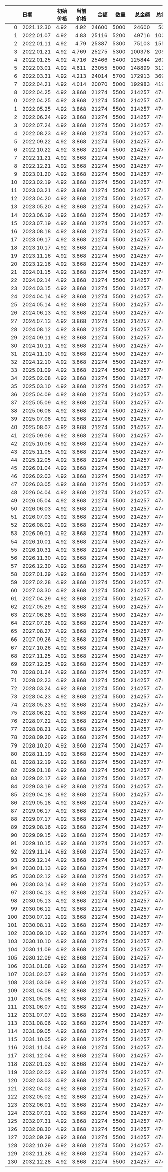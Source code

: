 |     | 日期         |   初始价格 |   当前价格 |    金额 |   数量 |    总金额 |   总持仓 |      总市值 |   盈亏比例 |
|----:|:-----------|-------:|-------:|------:|-----:|-------:|------:|---------:|-------:|
|   0 | 2021.12.30 |   4.92 |  4.92  | 24600 | 5000 |  24600 |  5000 |  24600   |   0    |
|   1 | 2022.01.07 |   4.92 |  4.83  | 25116 | 5200 |  49716 | 10200 |  49266   |  -0.91 |
|   2 | 2022.01.11 |   4.92 |  4.79  | 25387 | 5300 |  75103 | 15500 |  74245   |  -1.14 |
|   3 | 2022.01.21 |   4.92 |  4.769 | 25275 | 5300 | 100378 | 20800 |  99195.2 |  -1.18 |
|   4 | 2022.01.25 |   4.92 |  4.716 | 25466 | 5400 | 125844 | 26200 | 123559   |  -1.82 |
|   5 | 2022.03.01 |   4.92 |  4.611 | 23055 | 5000 | 148899 | 31200 | 143863   |  -3.38 |
|   6 | 2022.03.31 |   4.92 |  4.213 | 24014 | 5700 | 172913 | 36900 | 155460   | -10.09 |
|   7 | 2022.04.21 |   4.92 |  4.014 | 20070 | 5000 | 192983 | 41900 | 168187   | -12.85 |
|   8 | 2022.04.25 |   4.92 |  3.868 | 21274 | 5500 | 214257 | 47400 | 183343   | -14.43 |
|   0 | 2022.04.25 |   4.92 |  3.868 | 21274 | 5500 | 214257 | 47400 | 183343   | -14.43 |
|   1 | 2022.05.25 |   4.92 |  3.868 | 21274 | 5500 | 214257 | 47400 | 183343   | -14.43 |
|   2 | 2022.06.24 |   4.92 |  3.868 | 21274 | 5500 | 214257 | 47400 | 183343   | -14.43 |
|   3 | 2022.07.24 |   4.92 |  3.868 | 21274 | 5500 | 214257 | 47400 | 183343   | -14.43 |
|   4 | 2022.08.23 |   4.92 |  3.868 | 21274 | 5500 | 214257 | 47400 | 183343   | -14.43 |
|   5 | 2022.09.22 |   4.92 |  3.868 | 21274 | 5500 | 214257 | 47400 | 183343   | -14.43 |
|   6 | 2022.10.22 |   4.92 |  3.868 | 21274 | 5500 | 214257 | 47400 | 183343   | -14.43 |
|   7 | 2022.11.21 |   4.92 |  3.868 | 21274 | 5500 | 214257 | 47400 | 183343   | -14.43 |
|   8 | 2022.12.21 |   4.92 |  3.868 | 21274 | 5500 | 214257 | 47400 | 183343   | -14.43 |
|   9 | 2023.01.20 |   4.92 |  3.868 | 21274 | 5500 | 214257 | 47400 | 183343   | -14.43 |
|  10 | 2023.02.19 |   4.92 |  3.868 | 21274 | 5500 | 214257 | 47400 | 183343   | -14.43 |
|  11 | 2023.03.21 |   4.92 |  3.868 | 21274 | 5500 | 214257 | 47400 | 183343   | -14.43 |
|  12 | 2023.04.20 |   4.92 |  3.868 | 21274 | 5500 | 214257 | 47400 | 183343   | -14.43 |
|  13 | 2023.05.20 |   4.92 |  3.868 | 21274 | 5500 | 214257 | 47400 | 183343   | -14.43 |
|  14 | 2023.06.19 |   4.92 |  3.868 | 21274 | 5500 | 214257 | 47400 | 183343   | -14.43 |
|  15 | 2023.07.19 |   4.92 |  3.868 | 21274 | 5500 | 214257 | 47400 | 183343   | -14.43 |
|  16 | 2023.08.18 |   4.92 |  3.868 | 21274 | 5500 | 214257 | 47400 | 183343   | -14.43 |
|  17 | 2023.09.17 |   4.92 |  3.868 | 21274 | 5500 | 214257 | 47400 | 183343   | -14.43 |
|  18 | 2023.10.17 |   4.92 |  3.868 | 21274 | 5500 | 214257 | 47400 | 183343   | -14.43 |
|  19 | 2023.11.16 |   4.92 |  3.868 | 21274 | 5500 | 214257 | 47400 | 183343   | -14.43 |
|  20 | 2023.12.16 |   4.92 |  3.868 | 21274 | 5500 | 214257 | 47400 | 183343   | -14.43 |
|  21 | 2024.01.15 |   4.92 |  3.868 | 21274 | 5500 | 214257 | 47400 | 183343   | -14.43 |
|  22 | 2024.02.14 |   4.92 |  3.868 | 21274 | 5500 | 214257 | 47400 | 183343   | -14.43 |
|  23 | 2024.03.15 |   4.92 |  3.868 | 21274 | 5500 | 214257 | 47400 | 183343   | -14.43 |
|  24 | 2024.04.14 |   4.92 |  3.868 | 21274 | 5500 | 214257 | 47400 | 183343   | -14.43 |
|  25 | 2024.05.14 |   4.92 |  3.868 | 21274 | 5500 | 214257 | 47400 | 183343   | -14.43 |
|  26 | 2024.06.13 |   4.92 |  3.868 | 21274 | 5500 | 214257 | 47400 | 183343   | -14.43 |
|  27 | 2024.07.13 |   4.92 |  3.868 | 21274 | 5500 | 214257 | 47400 | 183343   | -14.43 |
|  28 | 2024.08.12 |   4.92 |  3.868 | 21274 | 5500 | 214257 | 47400 | 183343   | -14.43 |
|  29 | 2024.09.11 |   4.92 |  3.868 | 21274 | 5500 | 214257 | 47400 | 183343   | -14.43 |
|  30 | 2024.10.11 |   4.92 |  3.868 | 21274 | 5500 | 214257 | 47400 | 183343   | -14.43 |
|  31 | 2024.11.10 |   4.92 |  3.868 | 21274 | 5500 | 214257 | 47400 | 183343   | -14.43 |
|  32 | 2024.12.10 |   4.92 |  3.868 | 21274 | 5500 | 214257 | 47400 | 183343   | -14.43 |
|  33 | 2025.01.09 |   4.92 |  3.868 | 21274 | 5500 | 214257 | 47400 | 183343   | -14.43 |
|  34 | 2025.02.08 |   4.92 |  3.868 | 21274 | 5500 | 214257 | 47400 | 183343   | -14.43 |
|  35 | 2025.03.10 |   4.92 |  3.868 | 21274 | 5500 | 214257 | 47400 | 183343   | -14.43 |
|  36 | 2025.04.09 |   4.92 |  3.868 | 21274 | 5500 | 214257 | 47400 | 183343   | -14.43 |
|  37 | 2025.05.09 |   4.92 |  3.868 | 21274 | 5500 | 214257 | 47400 | 183343   | -14.43 |
|  38 | 2025.06.08 |   4.92 |  3.868 | 21274 | 5500 | 214257 | 47400 | 183343   | -14.43 |
|  39 | 2025.07.08 |   4.92 |  3.868 | 21274 | 5500 | 214257 | 47400 | 183343   | -14.43 |
|  40 | 2025.08.07 |   4.92 |  3.868 | 21274 | 5500 | 214257 | 47400 | 183343   | -14.43 |
|  41 | 2025.09.06 |   4.92 |  3.868 | 21274 | 5500 | 214257 | 47400 | 183343   | -14.43 |
|  42 | 2025.10.06 |   4.92 |  3.868 | 21274 | 5500 | 214257 | 47400 | 183343   | -14.43 |
|  43 | 2025.11.05 |   4.92 |  3.868 | 21274 | 5500 | 214257 | 47400 | 183343   | -14.43 |
|  44 | 2025.12.05 |   4.92 |  3.868 | 21274 | 5500 | 214257 | 47400 | 183343   | -14.43 |
|  45 | 2026.01.04 |   4.92 |  3.868 | 21274 | 5500 | 214257 | 47400 | 183343   | -14.43 |
|  46 | 2026.02.03 |   4.92 |  3.868 | 21274 | 5500 | 214257 | 47400 | 183343   | -14.43 |
|  47 | 2026.03.05 |   4.92 |  3.868 | 21274 | 5500 | 214257 | 47400 | 183343   | -14.43 |
|  48 | 2026.04.04 |   4.92 |  3.868 | 21274 | 5500 | 214257 | 47400 | 183343   | -14.43 |
|  49 | 2026.05.04 |   4.92 |  3.868 | 21274 | 5500 | 214257 | 47400 | 183343   | -14.43 |
|  50 | 2026.06.03 |   4.92 |  3.868 | 21274 | 5500 | 214257 | 47400 | 183343   | -14.43 |
|  51 | 2026.07.03 |   4.92 |  3.868 | 21274 | 5500 | 214257 | 47400 | 183343   | -14.43 |
|  52 | 2026.08.02 |   4.92 |  3.868 | 21274 | 5500 | 214257 | 47400 | 183343   | -14.43 |
|  53 | 2026.09.01 |   4.92 |  3.868 | 21274 | 5500 | 214257 | 47400 | 183343   | -14.43 |
|  54 | 2026.10.01 |   4.92 |  3.868 | 21274 | 5500 | 214257 | 47400 | 183343   | -14.43 |
|  55 | 2026.10.31 |   4.92 |  3.868 | 21274 | 5500 | 214257 | 47400 | 183343   | -14.43 |
|  56 | 2026.11.30 |   4.92 |  3.868 | 21274 | 5500 | 214257 | 47400 | 183343   | -14.43 |
|  57 | 2026.12.30 |   4.92 |  3.868 | 21274 | 5500 | 214257 | 47400 | 183343   | -14.43 |
|  58 | 2027.01.29 |   4.92 |  3.868 | 21274 | 5500 | 214257 | 47400 | 183343   | -14.43 |
|  59 | 2027.02.28 |   4.92 |  3.868 | 21274 | 5500 | 214257 | 47400 | 183343   | -14.43 |
|  60 | 2027.03.30 |   4.92 |  3.868 | 21274 | 5500 | 214257 | 47400 | 183343   | -14.43 |
|  61 | 2027.04.29 |   4.92 |  3.868 | 21274 | 5500 | 214257 | 47400 | 183343   | -14.43 |
|  62 | 2027.05.29 |   4.92 |  3.868 | 21274 | 5500 | 214257 | 47400 | 183343   | -14.43 |
|  63 | 2027.06.28 |   4.92 |  3.868 | 21274 | 5500 | 214257 | 47400 | 183343   | -14.43 |
|  64 | 2027.07.28 |   4.92 |  3.868 | 21274 | 5500 | 214257 | 47400 | 183343   | -14.43 |
|  65 | 2027.08.27 |   4.92 |  3.868 | 21274 | 5500 | 214257 | 47400 | 183343   | -14.43 |
|  66 | 2027.09.26 |   4.92 |  3.868 | 21274 | 5500 | 214257 | 47400 | 183343   | -14.43 |
|  67 | 2027.10.26 |   4.92 |  3.868 | 21274 | 5500 | 214257 | 47400 | 183343   | -14.43 |
|  68 | 2027.11.25 |   4.92 |  3.868 | 21274 | 5500 | 214257 | 47400 | 183343   | -14.43 |
|  69 | 2027.12.25 |   4.92 |  3.868 | 21274 | 5500 | 214257 | 47400 | 183343   | -14.43 |
|  70 | 2028.01.24 |   4.92 |  3.868 | 21274 | 5500 | 214257 | 47400 | 183343   | -14.43 |
|  71 | 2028.02.23 |   4.92 |  3.868 | 21274 | 5500 | 214257 | 47400 | 183343   | -14.43 |
|  72 | 2028.03.24 |   4.92 |  3.868 | 21274 | 5500 | 214257 | 47400 | 183343   | -14.43 |
|  73 | 2028.04.23 |   4.92 |  3.868 | 21274 | 5500 | 214257 | 47400 | 183343   | -14.43 |
|  74 | 2028.05.23 |   4.92 |  3.868 | 21274 | 5500 | 214257 | 47400 | 183343   | -14.43 |
|  75 | 2028.06.22 |   4.92 |  3.868 | 21274 | 5500 | 214257 | 47400 | 183343   | -14.43 |
|  76 | 2028.07.22 |   4.92 |  3.868 | 21274 | 5500 | 214257 | 47400 | 183343   | -14.43 |
|  77 | 2028.08.21 |   4.92 |  3.868 | 21274 | 5500 | 214257 | 47400 | 183343   | -14.43 |
|  78 | 2028.09.20 |   4.92 |  3.868 | 21274 | 5500 | 214257 | 47400 | 183343   | -14.43 |
|  79 | 2028.10.20 |   4.92 |  3.868 | 21274 | 5500 | 214257 | 47400 | 183343   | -14.43 |
|  80 | 2028.11.19 |   4.92 |  3.868 | 21274 | 5500 | 214257 | 47400 | 183343   | -14.43 |
|  81 | 2028.12.19 |   4.92 |  3.868 | 21274 | 5500 | 214257 | 47400 | 183343   | -14.43 |
|  82 | 2029.01.18 |   4.92 |  3.868 | 21274 | 5500 | 214257 | 47400 | 183343   | -14.43 |
|  83 | 2029.02.17 |   4.92 |  3.868 | 21274 | 5500 | 214257 | 47400 | 183343   | -14.43 |
|  84 | 2029.03.19 |   4.92 |  3.868 | 21274 | 5500 | 214257 | 47400 | 183343   | -14.43 |
|  85 | 2029.04.18 |   4.92 |  3.868 | 21274 | 5500 | 214257 | 47400 | 183343   | -14.43 |
|  86 | 2029.05.18 |   4.92 |  3.868 | 21274 | 5500 | 214257 | 47400 | 183343   | -14.43 |
|  87 | 2029.06.17 |   4.92 |  3.868 | 21274 | 5500 | 214257 | 47400 | 183343   | -14.43 |
|  88 | 2029.07.17 |   4.92 |  3.868 | 21274 | 5500 | 214257 | 47400 | 183343   | -14.43 |
|  89 | 2029.08.16 |   4.92 |  3.868 | 21274 | 5500 | 214257 | 47400 | 183343   | -14.43 |
|  90 | 2029.09.15 |   4.92 |  3.868 | 21274 | 5500 | 214257 | 47400 | 183343   | -14.43 |
|  91 | 2029.10.15 |   4.92 |  3.868 | 21274 | 5500 | 214257 | 47400 | 183343   | -14.43 |
|  92 | 2029.11.14 |   4.92 |  3.868 | 21274 | 5500 | 214257 | 47400 | 183343   | -14.43 |
|  93 | 2029.12.14 |   4.92 |  3.868 | 21274 | 5500 | 214257 | 47400 | 183343   | -14.43 |
|  94 | 2030.01.13 |   4.92 |  3.868 | 21274 | 5500 | 214257 | 47400 | 183343   | -14.43 |
|  95 | 2030.02.12 |   4.92 |  3.868 | 21274 | 5500 | 214257 | 47400 | 183343   | -14.43 |
|  96 | 2030.03.14 |   4.92 |  3.868 | 21274 | 5500 | 214257 | 47400 | 183343   | -14.43 |
|  97 | 2030.04.13 |   4.92 |  3.868 | 21274 | 5500 | 214257 | 47400 | 183343   | -14.43 |
|  98 | 2030.05.13 |   4.92 |  3.868 | 21274 | 5500 | 214257 | 47400 | 183343   | -14.43 |
|  99 | 2030.06.12 |   4.92 |  3.868 | 21274 | 5500 | 214257 | 47400 | 183343   | -14.43 |
| 100 | 2030.07.12 |   4.92 |  3.868 | 21274 | 5500 | 214257 | 47400 | 183343   | -14.43 |
| 101 | 2030.08.11 |   4.92 |  3.868 | 21274 | 5500 | 214257 | 47400 | 183343   | -14.43 |
| 102 | 2030.09.10 |   4.92 |  3.868 | 21274 | 5500 | 214257 | 47400 | 183343   | -14.43 |
| 103 | 2030.10.10 |   4.92 |  3.868 | 21274 | 5500 | 214257 | 47400 | 183343   | -14.43 |
| 104 | 2030.11.09 |   4.92 |  3.868 | 21274 | 5500 | 214257 | 47400 | 183343   | -14.43 |
| 105 | 2030.12.09 |   4.92 |  3.868 | 21274 | 5500 | 214257 | 47400 | 183343   | -14.43 |
| 106 | 2031.01.08 |   4.92 |  3.868 | 21274 | 5500 | 214257 | 47400 | 183343   | -14.43 |
| 107 | 2031.02.07 |   4.92 |  3.868 | 21274 | 5500 | 214257 | 47400 | 183343   | -14.43 |
| 108 | 2031.03.09 |   4.92 |  3.868 | 21274 | 5500 | 214257 | 47400 | 183343   | -14.43 |
| 109 | 2031.04.08 |   4.92 |  3.868 | 21274 | 5500 | 214257 | 47400 | 183343   | -14.43 |
| 110 | 2031.05.08 |   4.92 |  3.868 | 21274 | 5500 | 214257 | 47400 | 183343   | -14.43 |
| 111 | 2031.06.07 |   4.92 |  3.868 | 21274 | 5500 | 214257 | 47400 | 183343   | -14.43 |
| 112 | 2031.07.07 |   4.92 |  3.868 | 21274 | 5500 | 214257 | 47400 | 183343   | -14.43 |
| 113 | 2031.08.06 |   4.92 |  3.868 | 21274 | 5500 | 214257 | 47400 | 183343   | -14.43 |
| 114 | 2031.09.05 |   4.92 |  3.868 | 21274 | 5500 | 214257 | 47400 | 183343   | -14.43 |
| 115 | 2031.10.05 |   4.92 |  3.868 | 21274 | 5500 | 214257 | 47400 | 183343   | -14.43 |
| 116 | 2031.11.04 |   4.92 |  3.868 | 21274 | 5500 | 214257 | 47400 | 183343   | -14.43 |
| 117 | 2031.12.04 |   4.92 |  3.868 | 21274 | 5500 | 214257 | 47400 | 183343   | -14.43 |
| 118 | 2032.01.03 |   4.92 |  3.868 | 21274 | 5500 | 214257 | 47400 | 183343   | -14.43 |
| 119 | 2032.02.02 |   4.92 |  3.868 | 21274 | 5500 | 214257 | 47400 | 183343   | -14.43 |
| 120 | 2032.03.03 |   4.92 |  3.868 | 21274 | 5500 | 214257 | 47400 | 183343   | -14.43 |
| 121 | 2032.04.02 |   4.92 |  3.868 | 21274 | 5500 | 214257 | 47400 | 183343   | -14.43 |
| 122 | 2032.05.02 |   4.92 |  3.868 | 21274 | 5500 | 214257 | 47400 | 183343   | -14.43 |
| 123 | 2032.06.01 |   4.92 |  3.868 | 21274 | 5500 | 214257 | 47400 | 183343   | -14.43 |
| 124 | 2032.07.01 |   4.92 |  3.868 | 21274 | 5500 | 214257 | 47400 | 183343   | -14.43 |
| 125 | 2032.07.31 |   4.92 |  3.868 | 21274 | 5500 | 214257 | 47400 | 183343   | -14.43 |
| 126 | 2032.08.30 |   4.92 |  3.868 | 21274 | 5500 | 214257 | 47400 | 183343   | -14.43 |
| 127 | 2032.09.29 |   4.92 |  3.868 | 21274 | 5500 | 214257 | 47400 | 183343   | -14.43 |
| 128 | 2032.10.29 |   4.92 |  3.868 | 21274 | 5500 | 214257 | 47400 | 183343   | -14.43 |
| 129 | 2032.11.28 |   4.92 |  3.868 | 21274 | 5500 | 214257 | 47400 | 183343   | -14.43 |
| 130 | 2032.12.28 |   4.92 |  3.868 | 21274 | 5500 | 214257 | 47400 | 183343   | -14.43 |